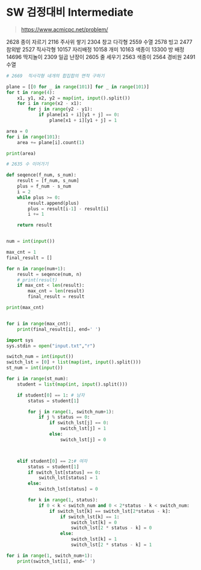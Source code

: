 # SW 검정대비 Intermediate

>  https://www.acmicpc.net/problem/ 

2628 종이 자르기 2116 주사위 쌓기 2304 창고 다각형 2559 수열 2578 빙고 2477 참외밭 2527 직사각형 10157 자리배정 10158 개미 10163 색종이 13300 방 배정 14696 딱지놀이 2309 일곱 난장이 2605 줄 세우기 2563 색종이 2564 경비원 2491 수열

```python
# 2669  직사각형 네개의 합집합의 면적 구하기

plane = [[0 for _ in range(101)] for _ in range(101)]
for t in range(4):
    x1, y1, x2, y2 = map(int, input().split())
    for i in range(x2 - x1):
        for j in range(y2 - y1):
            if plane[x1 + i][y1 + j] == 0:
                plane[x1 + i][y1 + j] = 1

area = 0
for i in range(101):
    area += plane[i].count(1)

print(area)
```

```python
# 2635 수 이어가기

def seqence(f_num, s_num):
    result = [f_num, s_num]
    plus = f_num - s_num
    i = 2
    while plus >= 0:
        result.append(plus)
        plus = result[i-1] - result[i]
        i += 1

    return result


num = int(input())

max_cnt = 1
final_result = []

for n in range(num+1):
    result = seqence(num, n)
    # print(result)
    if max_cnt < len(result):
        max_cnt = len(result)
        final_result = result

print(max_cnt)


for i in range(max_cnt):
    print(final_result[i], end=' ')
```

```python
import sys
sys.stdin = open("input.txt","r")

switch_num = int(input())
switch_lst = [0] + list(map(int, input().split()))
st_num = int(input())

for i in range(st_num):
    student = list(map(int, input().split()))

    if student[0] == 1: # 남자
        status = student[1]

        for j in range(1, switch_num+1):
            if j % status == 0:
                if switch_lst[j] == 0:
                    switch_lst[j] = 1
                else:
                    switch_lst[j] = 0



    elif student[0] == 2:# 여자
        status = student[1]
        if switch_lst[status] == 0:
            switch_lst[status] = 1
        else:
            switch_lst[status] = 0

        for k in range(1, status):
            if 0 < k < switch_num and 0 < 2*status - k < switch_num:
                if switch_lst[k] == switch_lst[2*status - k]:
                    if switch_lst[k] == 1:
                        switch_lst[k] = 0
                        switch_lst[2 * status - k] = 0
                    else:
                        switch_lst[k] = 1
                        switch_lst[2 * status - k] = 1

for i in range(1, switch_num+1):
    print(switch_lst[i], end=' ')




```

```python

```

```python

```

```python

```

```python

```

```python

```

```python

```

```python

```

```python

```

```python

```

```python

```

```python

```

```python

```